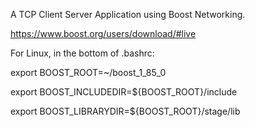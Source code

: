
A TCP Client Server Application using Boost Networking.

https://www.boost.org/users/download/#live

For Linux, in the bottom of .bashrc:

export BOOST_ROOT=~/boost_1_85_0

export BOOST_INCLUDEDIR=${BOOST_ROOT}/include

export BOOST_LIBRARYDIR=${BOOST_ROOT}/stage/lib

